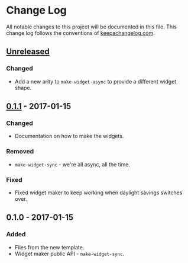 # Change Log
All notable changes to this project will be documented in this file. This change log follows the conventions of [keepachangelog.com](http://keepachangelog.com/).

## [Unreleased]
### Changed
- Add a new arity to `make-widget-async` to provide a different widget shape.

## [0.1.1] - 2017-01-15
### Changed
- Documentation on how to make the widgets.

### Removed
- `make-widget-sync` - we're all async, all the time.

### Fixed
- Fixed widget maker to keep working when daylight savings switches over.

## 0.1.0 - 2017-01-15
### Added
- Files from the new template.
- Widget maker public API - `make-widget-sync`.

[Unreleased]: https://github.com/your-name/fn-fx-ui/compare/0.1.1...HEAD
[0.1.1]: https://github.com/your-name/fn-fx-ui/compare/0.1.0...0.1.1
